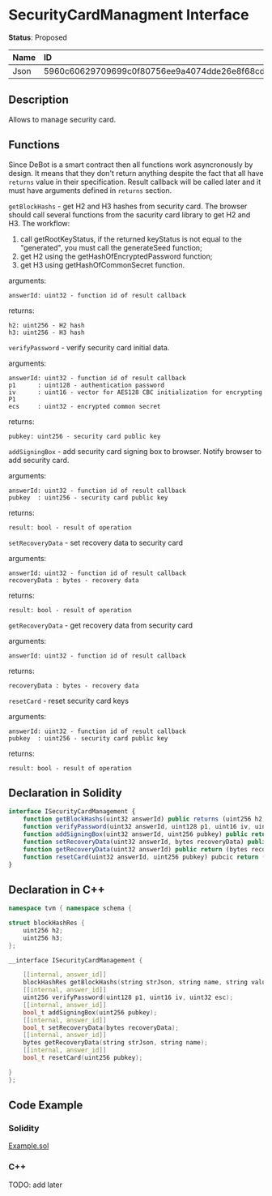 # SecurityCardManagment Interface

**Status**: Proposed

| Name      | ID                                                                |
| :-------- | :---------------------------------------------------------------- |
| Json      | 5960c60629709699c0f80756ee9a4074dde26e8f68cddd03bf0507d8eb07915f  |


## Description

Allows to manage security card.

## Functions

Since DeBot is a smart contract then all functions work asyncronously by design. It means that they don't return anything despite the fact that all have `returns` value in their specification. Result callback will be called later and it must have arguments defined in `returns` section.

`getBlockHashs` - get H2 and H3 hashes from security card. 
The browser should call several functions from the sacurity card library to get H2 and H3. The workflow:
1. call getRootKeyStatus, if the returned keyStatus is not equal to the "generated", you must call the generateSeed function;
2. get H2 using the getHashOfEncryptedPassword function;
3. get H3 using getHashOfCommonSecret function.

arguments: 

	answerId: uint32 - function id of result callback

returns: 

	h2: uint256 - H2 hash
	h3: uint256 - H3 hash

`verifyPassword` - verify security card initial data.

arguments: 

	answerId: uint32 - function id of result callback	
	p1      : uint128 - authentication password
	iv      : uint16 - vector for AES128 CBC initialization for encrypting P1
	ecs     : uint32 - encrypted common secret

returns: 

	pubkey: uint256 - security card public key

`addSigningBox` - add security card signing box to browser. Notify browser to add security card.

arguments: 

	answerId: uint32 - function id of result callback	
	pubkey  : uint256 - security card public key
	
returns: 

	result: bool - result of operation

`setRecoveryData` - set recovery data to security card

arguments: 

	answerId: uint32 - function id of result callback	
	recoveryData : bytes - recovery data

returns: 

	result: bool - result of operation

`getRecoveryData` - get recovery data from security card

arguments: 

	answerId: uint32 - function id of result callback	

returns: 

	recoveryData : bytes - recovery data

`resetCard` - reset security card keys

arguments: 

	answerId: uint32 - function id of result callback
	pubkey  : uint256 - security card public key	

returns: 

	result: bool - result of operation



## Declaration in Solidity

```jsx
interface ISecurityCardManagement {
    function getBlockHashs(uint32 answerId) public returns (uint256 h2, uint256 h3); 
    function verifyPassword(uint32 answerId, uint128 p1, uint16 iv, uint32 ecs) public returns (uint256 pubkey);
    function addSigningBox(uint32 answerId, uint256 pubkey) public return (bool result);
    function setRecoveryData(uint32 answerId, bytes recoveryData) public return (bool result);
    function getRecoveryData(uint32 answerId) public return (bytes recoveryData);
    function resetCard(uint32 answerId, uint256 pubkey) pubcic return (bool result);
}
```

## Declaration in C++

```cpp
namespace tvm { namespace schema {

struct blockHashRes {
	uint256 h2;
	uint256 h3;
};

__interface ISecurityCardManagement {

	[[internal, answer_id]]
	blockHashRes getBlockHashs(string strJson, string name, string value);
	[[internal, answer_id]]
	uint256 verifyPassword(uint128 p1, uint16 iv, uint32 esc);
	[[internal, answer_id]]
	bool_t addSigningBox(uint256 pubkey);
	[[internal, answer_id]]
	bool_t setRecoveryData(bytes recoveryData);
	[[internal, answer_id]]
	bytes getRecoveryData(string strJson, string name);
	[[internal, answer_id]]
	bool_t resetCard(uint256 pubkey);

}
};
```

## Code Example

### Solidity

[Example.sol](examples/Example.sol)

### C++

TODO: add later
